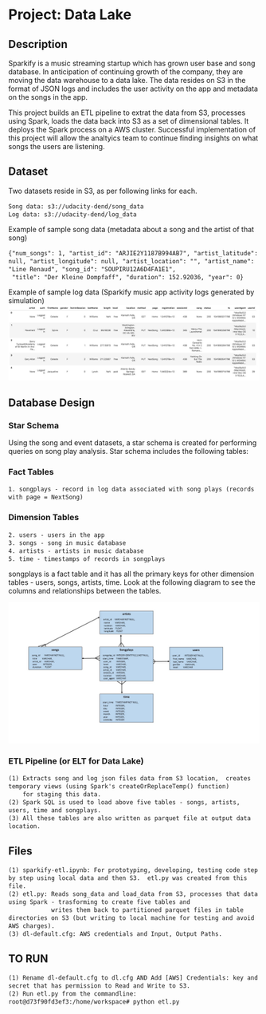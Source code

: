 # Project: Data Lake

## Description
Sparkify is a music streaming startup which has grown user base and song database.  In anticipation of continuing growth of
the company, they are moving  the data warehouse to a data lake. The data resides on S3 in the format of JSON logs and includes the user 
activity on the app and metadata on the songs in the app.  

This project builds an ETL pipeline to extrat the data from S3, processes using Spark, loads the data back into S3
as a set of dimensional tables.  It deploys the Spark process on a AWS cluster.  Successful implementation of this
project will allow the analtyics team to continue finding insights on what songs the users are listening.


## Dataset
Two datasets reside in S3, as per following links for each.

    Song data: s3://udacity-dend/song_data
    Log data: s3://udacity-dend/log_data

Example of sample song data (metadata about a song and the artist of that song)

    {"num_songs": 1, "artist_id": "ARJIE2Y1187B994AB7", "artist_latitude": null, "artist_longitude": null, "artist_location": "", "artist_name": "Line Renaud", "song_id": "SOUPIRU12A6D4FA1E1",
     "title": "Der Kleine Dompfaff", "duration": 152.92036, "year": 0}
     
Example of sample log data (Sparkify music app activity logs generated by simulation)
![log data](images/log-data.jpg)

## Database Design

### Star Schema
Using the song and event datasets, a star schema is created for performing queries on song play analysis. Star schema includes the following tables:

### Fact Tables    
    1. songplays - record in log data associated with song plays (records with page = NextSong)
    
### Dimension Tables
    2. users - users in the app
    3. songs - song in music database
    4. artists - artists in music database
    5. time - timestamps of records in songplays

songplays is a fact table and it has all the primary keys for other dimension tables - users, songs, artists, time.
Look at the following diagram to see the columns and relationships between the tables.

![ERD1](images/ERD1.jpg)
  
 
### ETL Pipeline (or ELT for Data Lake)

    (1) Extracts song and log json files data from S3 location,  creates temporary views (using Spark's createOrReplaceTemp() function) 
        for staging this data.
    (2) Spark SQL is used to load above five tables - songs, artists, users, time and songplays.  
    (3) All these tables are also written as parquet file at output data location.  
        
## Files

    (1) sparkify-etl.ipynb: For prototyping, developing, testing code step by step using local data and then S3.  etl.py was created from this file. 
    (2) etl.py: Reads song_data and load_data from S3, processes that data using Spark - trasforming to create five tables and 
                writes them back to partitioned parquet files in table directories on S3 (but writing to local machine for testing and avoid AWS charges).
    (3) dl-default.cfg: AWS credentials and Input, Output Paths. 

## TO RUN

    (1) Rename dl-default.cfg to dl.cfg AND Add [AWS] Credentials: key and secret that has permission to Read and Write to S3.
    (2) Run etl.py from the commandline: root@d73f90fd3ef3:/home/workspace# python etl.py 
   